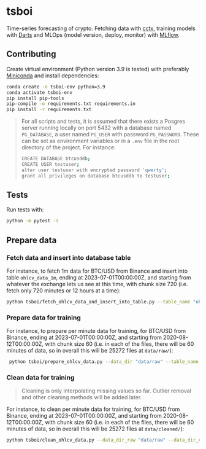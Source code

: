 # tsboi

Time-series forecasting of crypto. Fetching data with [cctx](https://github.com/ccxt/ccxt), training models with [Darts](https://github.com/unit8co/darts) and MLOps (model version, deploy, monitor) with [MLflow](https://github.com/mlflow/mlflow).

## Contributing

Create virtual environment (Python version 3.9 is tested) with preferably [Miniconda](https://docs.conda.io/en/latest/miniconda.html) and install dependencies:

```bash
conda create -n tsboi-env python=3.9
conda activate tsboi-env
pip install pip-tools
pip-compile -o requirements.txt requirements.in
pip install -r requirements.txt
```

> For all scripts and tests, it is assumed that there exists a Posgres server running locally on port 5432 with a database named `PG_DATABASE`, a user named `PG_USER` with password `PG_PASSWORD`. These can be set as environment variables or in a `.env` file in the root directory of the project.
> For instance:
> ```bash
> CREATE DATABASE btcusddb;
> CREATE USER testuser;
> alter user testuser with encrypted password 'qwerty';
> grant all privileges on database btcusddb to testuser;
> ```

## Tests

Run tests with:

```bash
python -m pytest -s
```

## Prepare data

### Fetch data and insert into database table

For instance, to fetch 1m data for BTC/USD from Binance and insert into table `ohlcv_data_1m`, ending at 2023-07-01T00:00:00Z, and starting from whatever the exchange lets us see at this time, with chunk size 720 (i.e. fetch only 720 minutes or 12 hours at a time):
```bash
python tsboi/fetch_ohlcv_data_and_insert_into_table.py --table_name "ohlcv_data_1m" --symbol "BTC/USD" --exchange_name "binance" --end_timestamp "2023-07-01T00:00:00Z" --periodicity "1m" --chunk_size 720
```

### Prepare data for training

For instance, to prepare per minute data for training, for BTC/USD from Binance, ending at 2023-07-01T00:00:00Z, and starting from 2020-08-12T00:00:00Z, with chunk size 60 (i.e. in each of the files, there will be 60 minutes of data, so in overall this will be 25272 files at `data/raw/`):
```bash
 python tsboi/prepare_ohlcv_data.py --data_dir "data/raw" --table_name "ohlcv_data" --from_timestamp "2020-08-12T00:00:00Z" --end_timestamp "2023-07-01T00:00:00Z" --periodicity "minute" --chunk_size 60
```

### Clean data for training

> Cleaning is only interpolating missing values so far. Outlier removal and other cleaning methods will be added later.

For instance, to clean per minute data for training, for BTC/USD from Binance, ending at 2023-07-01T00:00:00Z, and starting from 2020-08-12T00:00:00Z, with chunk size 60 (i.e. in each of the files, there will be 60 minutes of data, so in overall this will be 25272 files at `data/cleaned/`):
```bash
python tsboi/clean_ohlcv_data.py --data_dir_raw "data/raw" --data_dir_cleaned "data/cleaned"
```
